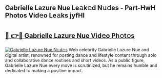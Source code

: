 ## Gabrielle Lazure Nue Le𝚊k𝚎d N𝚞𝚍es - Part-HwH Photos Vid𝚎o Le𝚊ks jyfHl

# <h2><a href="http://fbaaye3.evod.top/?m=Gabrielle+Lazure+Nue">🔗 👉🔴 Gabrielle Lazure Nue Vid𝚎o Ph𝚘t𝚘s</a></h2>

[![Gabrielle Lazure Nue N𝚞d𝚎s](https://i.imgur.com/8V9OHl7.gif)](http://fbaaye3.evod.top/?m=Gabrielle+Lazure+Nue)
Web celebrity Gabrielle Lazure Nue and digital artist, renowned for posting dance and lifestyle content through solo and collaborative dance routines and short videos. As a public figure, Gabrielle Lazure Nue every move is scrutinized, but he remains humble and dedicated to making a positive impact. 
